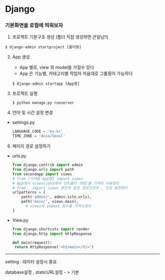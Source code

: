 # Django



### 기본화면을 로컬에 띄워보자

1.  프로젝트 기본구조 생성 (폴더 직접 생성하면 큰일남!!)

   ```shell
   $ django-admin startproject [폴더명]
   ```

2. App 생성

   - App 별로, view 와 model을 가질수 있다
   - App 은 기능별, 카테고리별 작업자 마음데로 그룹핑이 가능하다

   ```shell
   $ django-admin startapp [App명]
   ```

4. 프로젝트 실행

   ```shell
   $ python manage.py runserver
   ```

5. 언어 및 시간 설정 변경 

- settings.py 

  ```python
  LANGUAGE_CODE = 'ko-kr'
  TIME_ZONE = 'Asia/Seoul'
  ```



6. 페이지 경로 설정하기 

- urls.py 

  ```python 
  from django.contrib import admin
  from django.urls import path
  from secondapp import views
  # from [가져올 App명] import views
  # App에서 views(java에서 컨트롤러 개념)를 가져와 사용한다
  # from . import views 본인과 같은 경로인경우 . 으로 표현한다
  urlpatterns = [
      path('admin/', admin.site.urls),
      path('main/', views.main),
    	# views의 index1 함수를 가져오겠다
  ]
  ```

- View.py

  ```python
  from django.shortcuts import render
  from django.http import HttpResponse
  
  def main(request):
   return HttpResponse('<h1>main</h1>')
  ```

  

---



setting : 데이터 설정시 중요

database설정 , staticURL설정 - > 기본


